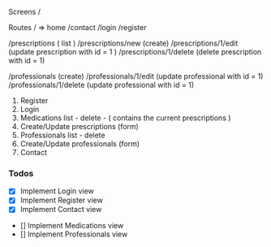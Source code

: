 Screens /

Routes
/ => home
/contact
/login
/register

/prescriptions ( list )
/prescriptions/new (create)
/prescriptions/1/edit (update prescription with id = 1 )
/prescriptions/1/delete (delete prescription with id = 1)

/professionals (create)
/professionals/1/edit (update professional with id = 1)
/professionals/1/delete (update professional with id = 1)

1. Register
2. Login
3. Medications list - delete - ( contains the current prescriptions )
4. Create/Update prescriptions (form)
5. Professionals list - delete
6. Create/Update professionals (form)
7. Contact

### Todos

- [x] Implement Login view
- [x] Implement Register view
- [x] Implement Contact view
- [] Implement Medications view
- [] Implement Professionals view
